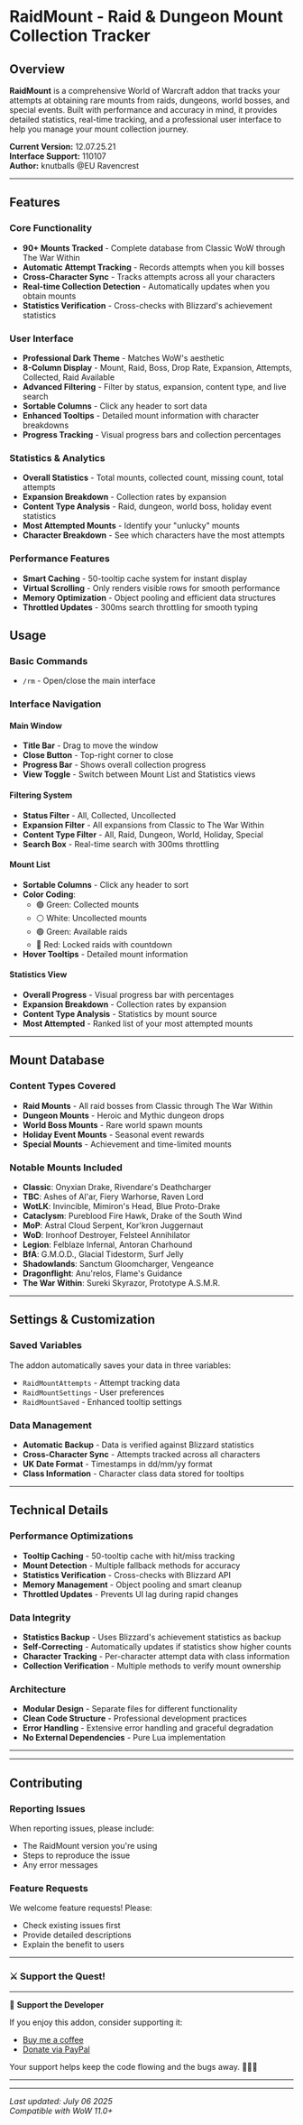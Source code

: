 # RaidMount - Raid & Dungeon Mount Collection Tracker

##  Overview

**RaidMount** is a comprehensive World of Warcraft addon that tracks your attempts at obtaining rare mounts from raids, dungeons, world bosses, and special events. Built with performance and accuracy in mind, it provides detailed statistics, real-time tracking, and a professional user interface to help you manage your mount collection journey.

**Current Version:** 12.07.25.21  
**Interface Support:** 110107  
**Author:** knutballs @EU Ravencrest

---

##  Features

###  Core Functionality
- **90+ Mounts Tracked** - Complete database from Classic WoW through The War Within
- **Automatic Attempt Tracking** - Records attempts when you kill bosses
- **Cross-Character Sync** - Tracks attempts across all your characters
- **Real-time Collection Detection** - Automatically updates when you obtain mounts
- **Statistics Verification** - Cross-checks with Blizzard's achievement statistics

###  User Interface
- **Professional Dark Theme** - Matches WoW's aesthetic
- **8-Column Display** - Mount, Raid, Boss, Drop Rate, Expansion, Attempts, Collected, Raid Available
- **Advanced Filtering** - Filter by status, expansion, content type, and live search
- **Sortable Columns** - Click any header to sort data
- **Enhanced Tooltips** - Detailed mount information with character breakdowns
- **Progress Tracking** - Visual progress bars and collection percentages

###  Statistics & Analytics
- **Overall Statistics** - Total mounts, collected count, missing count, total attempts
- **Expansion Breakdown** - Collection rates by expansion
- **Content Type Analysis** - Raid, dungeon, world boss, holiday event statistics
- **Most Attempted Mounts** - Identify your "unlucky" mounts
- **Character Breakdown** - See which characters have the most attempts

###  Performance Features
- **Smart Caching** - 50-tooltip cache system for instant display
- **Virtual Scrolling** - Only renders visible rows for smooth performance
- **Memory Optimization** - Object pooling and efficient data structures
- **Throttled Updates** - 300ms search throttling for smooth typing

##  Usage

### Basic Commands
- `/rm` - Open/close the main interface

### Interface Navigation

#### Main Window
- **Title Bar** - Drag to move the window
- **Close Button** - Top-right corner to close
- **Progress Bar** - Shows overall collection progress
- **View Toggle** - Switch between Mount List and Statistics views

#### Filtering System
- **Status Filter** - All, Collected, Uncollected
- **Expansion Filter** - All expansions from Classic to The War Within
- **Content Type Filter** - All, Raid, Dungeon, World, Holiday, Special
- **Search Box** - Real-time search with 300ms throttling

#### Mount List
- **Sortable Columns** - Click any header to sort
- **Color Coding**:
  - 🟢 Green: Collected mounts
  - ⚪ White: Uncollected mounts
  - 🟢 Green: Available raids
  - 🔴 Red: Locked raids with countdown
- **Hover Tooltips** - Detailed mount information


#### Statistics View
- **Overall Progress** - Visual progress bar with percentages
- **Expansion Breakdown** - Collection rates by expansion
- **Content Type Analysis** - Statistics by mount source
- **Most Attempted** - Ranked list of your most attempted mounts

---

##  Mount Database

### Content Types Covered
- **Raid Mounts** - All raid bosses from Classic through The War Within
- **Dungeon Mounts** - Heroic and Mythic dungeon drops
- **World Boss Mounts** - Rare world spawn mounts
- **Holiday Event Mounts** - Seasonal event rewards
- **Special Mounts** - Achievement and time-limited mounts

### Notable Mounts Included
- **Classic**: Onyxian Drake, Rivendare's Deathcharger
- **TBC**: Ashes of Al'ar, Fiery Warhorse, Raven Lord
- **WotLK**: Invincible, Mimiron's Head, Blue Proto-Drake
- **Cataclysm**: Pureblood Fire Hawk, Drake of the South Wind
- **MoP**: Astral Cloud Serpent, Kor'kron Juggernaut
- **WoD**: Ironhoof Destroyer, Felsteel Annihilator
- **Legion**: Felblaze Infernal, Antoran Charhound
- **BfA**: G.M.O.D., Glacial Tidestorm, Surf Jelly
- **Shadowlands**: Sanctum Gloomcharger, Vengeance
- **Dragonflight**: Anu'relos, Flame's Guidance
- **The War Within**: Sureki Skyrazor, Prototype A.S.M.R.

---

##  Settings & Customization

### Saved Variables
The addon automatically saves your data in three variables:
- `RaidMountAttempts` - Attempt tracking data
- `RaidMountSettings` - User preferences
- `RaidMountSaved` - Enhanced tooltip settings

### Data Management
- **Automatic Backup** - Data is verified against Blizzard statistics
- **Cross-Character Sync** - Attempts tracked across all characters
- **UK Date Format** - Timestamps in dd/mm/yy format
- **Class Information** - Character class data stored for tooltips

---

##  Technical Details

### Performance Optimizations
- **Tooltip Caching** - 50-tooltip cache with hit/miss tracking
- **Mount Detection** - Multiple fallback methods for accuracy
- **Statistics Verification** - Cross-checks with Blizzard API
- **Memory Management** - Object pooling and smart cleanup
- **Throttled Updates** - Prevents UI lag during rapid changes

### Data Integrity
- **Statistics Backup** - Uses Blizzard's achievement statistics as backup
- **Self-Correcting** - Automatically updates if statistics show higher counts
- **Character Tracking** - Per-character attempt data with class information
- **Collection Verification** - Multiple methods to verify mount ownership

### Architecture
- **Modular Design** - Separate files for different functionality
- **Clean Code Structure** - Professional development practices
- **Error Handling** - Extensive error handling and graceful degradation
- **No External Dependencies** - Pure Lua implementation

---




---

##  Contributing

### Reporting Issues
When reporting issues, please include:
- The RaidMount version you're using
- Steps to reproduce the issue
- Any error messages

### Feature Requests
We welcome feature requests! Please:
- Check existing issues first
- Provide detailed descriptions
- Explain the benefit to users



---
### ⚔️ Support the Quest!
---

🍵 **Support the Developer**

If you enjoy this addon, consider supporting it:

- [Buy me a coffee](https://buymeacoffee.com/j0s0r)
- [Donate via PayPal](https://www.paypal.com/paypalme/johnfdavison)

Your support helps keep the code flowing and the bugs away. 🧙‍♂️✨

---



---

*Last updated: July 06 2025*  
*Compatible with WoW 11.0+*
